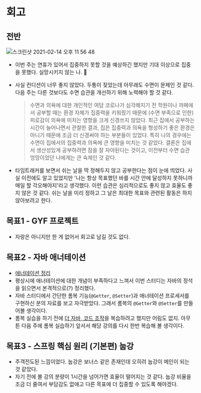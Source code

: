 # 회고
## 전반
![스크린샷 2021-02-14 오후 11 56 48](https://user-images.githubusercontent.com/33659848/107880135-4e67e380-6f20-11eb-9062-45710201f77f.png)
- 이번 주는 연휴가 있어서 집중하지 못할 것을 예상하긴 했지만 기대 이상으로 집중을 못했다. 실망시키지 않는 나. 🤪
- 사실 컨디션이 너무 좋지 않았다. 두통이 잦았는데 아무래도 수면이 문제인 것 같다. 다음 주는 다른 것보다도 수면 습관을 개선하기 위해 노력해야 할 것 같다.

  > 수면과 의욕에 대한 개인적인 여담
코로나가 심각해지기 전 학원이나 까페에서 공부할 때는 환경 자체가 집중력을 키워줬기 때문에 (수면 부족으로 인한) 피로감이 의욕에 미치는 영향을 크게 신경쓰지 않았다. 최근 집에서 공부하는 시간이 늘어나면서 관찰한 결과, 집은 집중력과 의욕을 형성하기 좋은 환경은 아니기 때문에 조금 더 신경써야 하는 부분들이 있었다. 특히 나의 경우에는 수면이 집에서의 집중력과 의욕에 큰 영향을 미치는 것 같았다. 결론은 집에서 생산성있게 공부하려면 잠을 잘 자야된다는 것이고, 이전부터 수면 습관 엉망이었던 나에게는 큰 숙제인 것 같다.

- 타임트래커를 보면서 쉬는 날을 딱 정해두지 않고 공부한다는 점이 눈에 띄었다. 사실 이전에도 알고 있었지만 '나는 항상 목표했던 바를 시간 안에 달성하지 못하니까 매일 할 각오해야지'라고 생각했다. 이런 습관은 심리적으로도 좋지 않고 효율도 좋지 않은 것 같다. 쉬는 날을 미리 정하고 그 날은 최대한 목표와 관련된 활동은 하지 않아보려고 한다.

## 목표1 - GYF 프로젝트
- 자랑은 아니지만 한 게 없어서 회고로 남길 것도 없다.

## 목표2 - 자바 애너테이션
- [애너테이션 정리](https://www.notion.so/aboutj/b1a5e11a8e684c76a7d569df3d48c5fc)
- 평상시에 애너테이션에 대한 개념이 부족하다고 느껴서 이번 스터디는 자바의 정석을 읽으면서 본격적으로(?) 정리했다.
- 자바 스터디에서 간단한 롬복 기능(`@Getter`, `@Setter`)과 애너테이션 프로세서를 구현하신 분의 자료를 보고 자극받았다. 그래서 롬복의 `@Getter`와 `@Setter`를 만들어볼 생각이다.
- 롬복 실습을 하기 전에 [더 자바, 코드 조작](https://www.inflearn.com/course/the-java-code-manipulation/dashboard)을 복습하려고 했지만 어림도 없지. 아무튼 다음 주에 롬복 실습하기 앞서서 해당 강의를 다시 한번 복습해 볼 생각이다.

## 목표3 - 스프링 핵심 원리 (기본편) 눕강
- 주객전도된 느낌이었다. 눕강은 보너스 같은 존재인데 오히려 눕강이 메인이 되는 것 같았다.
- 자기 전에 볼 강의 분량이 1시간을 넘어가면 효율이 떨어지는 것 같다. 눕강 비율을 조금 더 줄여서 부담감도 없애고 다른 목표에 더 집중할 수 있도록 해야겠다.